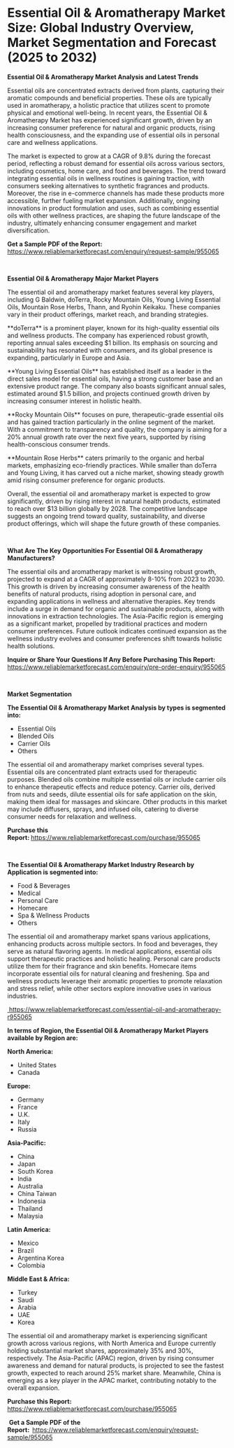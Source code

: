 <p><h1>Essential Oil & Aromatherapy Market Size: Global Industry Overview, Market Segmentation and Forecast (2025 to 2032)</h1></p><p><strong>Essential Oil & Aromatherapy Market Analysis and Latest Trends</strong></p>
<p><p>Essential oils are concentrated extracts derived from plants, capturing their aromatic compounds and beneficial properties. These oils are typically used in aromatherapy, a holistic practice that utilizes scent to promote physical and emotional well-being. In recent years, the Essential Oil & Aromatherapy Market has experienced significant growth, driven by an increasing consumer preference for natural and organic products, rising health consciousness, and the expanding use of essential oils in personal care and wellness applications.</p><p>The market is expected to grow at a CAGR of 9.8% during the forecast period, reflecting a robust demand for essential oils across various sectors, including cosmetics, home care, and food and beverages. The trend toward integrating essential oils in wellness routines is gaining traction, with consumers seeking alternatives to synthetic fragrances and products. Moreover, the rise in e-commerce channels has made these products more accessible, further fueling market expansion. Additionally, ongoing innovations in product formulation and uses, such as combining essential oils with other wellness practices, are shaping the future landscape of the industry, ultimately enhancing consumer engagement and market diversification.</p></p>
<p><strong>Get a Sample PDF of the Report:&nbsp;</strong> <a href="https://www.reliablemarketforecast.com/enquiry/request-sample/955065?utm_campaign=3170&utm_medium=2&utm_source=Github&utm_content=ia&utm_term=18042025&utm_id=essential-oil-aromatherapy">https://www.reliablemarketforecast.com/enquiry/request-sample/955065</a></p>
<p>&nbsp;</p>
<p><strong>Essential Oil & Aromatherapy Major Market Players</strong></p>
<p><p>The essential oil and aromatherapy market features several key players, including G Baldwin, doTerra, Rocky Mountain Oils, Young Living Essential Oils, Mountain Rose Herbs, Thann, and Ryohin Keikaku. These companies vary in their product offerings, market reach, and branding strategies.</p><p>**doTerra** is a prominent player, known for its high-quality essential oils and wellness products. The company has experienced robust growth, reporting annual sales exceeding $1 billion. Its emphasis on sourcing and sustainability has resonated with consumers, and its global presence is expanding, particularly in Europe and Asia. </p><p>**Young Living Essential Oils** has established itself as a leader in the direct sales model for essential oils, having a strong customer base and an extensive product range. The company also boasts significant annual sales, estimated around $1.5 billion, and projects continued growth driven by increasing consumer interest in holistic health.</p><p>**Rocky Mountain Oils** focuses on pure, therapeutic-grade essential oils and has gained traction particularly in the online segment of the market. With a commitment to transparency and quality, the company is aiming for a 20% annual growth rate over the next five years, supported by rising health-conscious consumer trends.</p><p>**Mountain Rose Herbs** caters primarily to the organic and herbal markets, emphasizing eco-friendly practices. While smaller than doTerra and Young Living, it has carved out a niche market, showing steady growth amid rising consumer preference for organic products.</p><p>Overall, the essential oil and aromatherapy market is expected to grow significantly, driven by rising interest in natural health products, estimated to reach over $13 billion globally by 2028. The competitive landscape suggests an ongoing trend toward quality, sustainability, and diverse product offerings, which will shape the future growth of these companies.</p></p>
<p>&nbsp;</p>
<p><strong>What Are The Key Opportunities For Essential Oil & Aromatherapy Manufacturers?</strong></p>
<p><p>The essential oils and aromatherapy market is witnessing robust growth, projected to expand at a CAGR of approximately 8-10% from 2023 to 2030. This growth is driven by increasing consumer awareness of the health benefits of natural products, rising adoption in personal care, and expanding applications in wellness and alternative therapies. Key trends include a surge in demand for organic and sustainable products, along with innovations in extraction technologies. The Asia-Pacific region is emerging as a significant market, propelled by traditional practices and modern consumer preferences. Future outlook indicates continued expansion as the wellness industry evolves and consumer preferences shift towards holistic health solutions.</p></p>
<p><strong>Inquire or Share Your Questions If Any Before Purchasing This Report:</strong> <a href="https://www.reliablemarketforecast.com/enquiry/pre-order-enquiry/955065?utm_campaign=3170&utm_medium=2&utm_source=Github&utm_content=ia&utm_term=18042025&utm_id=essential-oil-aromatherapy">https://www.reliablemarketforecast.com/enquiry/pre-order-enquiry/955065</a></p>
<p>&nbsp;</p>
<p><strong>Market Segmentation</strong></p>
<p><strong>The Essential Oil & Aromatherapy Market Analysis by types is segmented into:</strong></p>
<p><ul><li>Essential Oils</li><li>Blended Oils</li><li>Carrier Oils</li><li>Others</li></ul></p>
<p><p>The essential oil and aromatherapy market comprises several types. Essential oils are concentrated plant extracts used for therapeutic purposes. Blended oils combine multiple essential oils or include carrier oils to enhance therapeutic effects and reduce potency. Carrier oils, derived from nuts and seeds, dilute essential oils for safe application on the skin, making them ideal for massages and skincare. Other products in this market may include diffusers, sprays, and infused oils, catering to diverse consumer needs for relaxation and wellness.</p></p>
<p><strong>Purchase this Report:&nbsp;</strong><a href="https://www.reliablemarketforecast.com/purchase/955065?utm_campaign=3170&utm_medium=2&utm_source=Github&utm_content=ia&utm_term=18042025&utm_id=essential-oil-aromatherapy">https://www.reliablemarketforecast.com/purchase/955065</a></p>
<p>&nbsp;</p>
<p><strong>The Essential Oil & Aromatherapy Market Industry Research by Application is segmented into:</strong></p>
<p><ul><li>Food & Beverages</li><li>Medical</li><li>Personal Care</li><li>Homecare</li><li>Spa & Wellness Products</li><li>Others</li></ul></p>
<p><p>The essential oil and aromatherapy market spans various applications, enhancing products across multiple sectors. In food and beverages, they serve as natural flavoring agents. In medical applications, essential oils support therapeutic practices and holistic healing. Personal care products utilize them for their fragrance and skin benefits. Homecare items incorporate essential oils for natural cleaning and freshening. Spa and wellness products leverage their aromatic properties to promote relaxation and stress relief, while other sectors explore innovative uses in various industries.</p></p>
<p><a href="https://www.reliablemarketforecast.com/essential-oil-and-aromatherapy-r955065?utm_campaign=3170&utm_medium=2&utm_source=Github&utm_content=ia&utm_term=18042025&utm_id=essential-oil-aromatherapy">&nbsp;https://www.reliablemarketforecast.com/essential-oil-and-aromatherapy-r955065</a></p>
<p><strong>In terms of Region, the Essential Oil & Aromatherapy Market Players available by Region are:</strong></p>
<p>
    <p> <strong> North America: </strong>
        <ul>
            <li>United States</li>
            <li>Canada</li>
        </ul>
        </p> 
    <p> <strong> Europe: </strong>
        <ul>
            <li>Germany</li>
            <li>France</li>
            <li>U.K.</li>
            <li>Italy</li>
            <li>Russia</li>
        </ul>
        </p> 
    <p> <strong> Asia-Pacific: </strong>
        <ul>
            <li>China</li>
            <li>Japan</li>
            <li>South Korea</li>
            <li>India</li>
            <li>Australia</li>
            <li>China Taiwan</li>
            <li>Indonesia</li>
            <li>Thailand</li>
            <li>Malaysia</li>
        </ul>
        </p> 
    <p> <strong> Latin America: </strong>
        <ul>
            <li>Mexico</li>
            <li>Brazil</li>
            <li>Argentina Korea</li>
            <li>Colombia</li>
        </ul>
        </p> 
    <p> <strong> Middle East & Africa: </strong>
        <ul>
            <li>Turkey</li>
            <li>Saudi</li>
            <li>Arabia</li>
            <li>UAE</li>
            <li>Korea</li>
        </ul>
    </p>
    </p>
<p><p>The essential oil and aromatherapy market is experiencing significant growth across various regions, with North America and Europe currently holding substantial market shares, approximately 35% and 30%, respectively. The Asia-Pacific (APAC) region, driven by rising consumer awareness and demand for natural products, is projected to see the fastest growth, expected to reach around 25% market share. Meanwhile, China is emerging as a key player in the APAC market, contributing notably to the overall expansion.</p></p>
<p><strong>Purchase this Report: </strong><a href="https://www.reliablemarketforecast.com/purchase/955065?utm_campaign=3170&utm_medium=2&utm_source=Github&utm_content=ia&utm_term=18042025&utm_id=essential-oil-aromatherapy">https://www.reliablemarketforecast.com/purchase/955065</a></p>
<p>&nbsp;<strong>Get a Sample PDF of the Report:&nbsp;&nbsp;</strong><a href="https://www.reliablemarketforecast.com/enquiry/request-sample/955065?utm_campaign=3170&utm_medium=2&utm_source=Github&utm_content=ia&utm_term=18042025&utm_id=essential-oil-aromatherapy">https://www.reliablemarketforecast.com/enquiry/request-sample/955065</a></p>
<p><strong></strong></p>
<p><p></p><p></p><p></p></p>